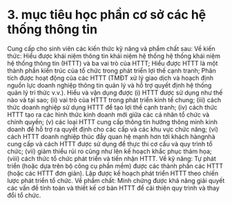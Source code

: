 # 3. mục tiêu học phần cơ sở các hệ thống thông tin
Cung cấp cho sinh viên các kiến thức kỹ năng và phẩm chất sau: Về kiến thức: Hiểu được khái niệm thông tin khái niệm hệ thống hệ thống khái niệm hệ thống thông tin (HTTT) và ba vai trò của HTTT; Hiểu được HTTT là một thành phần kiến trúc của tổ chức trong phát triển lợi thế cạnh tranh; Phân tích được hoạt động của các HTTT (TMĐT xử lý giao dịch và hoạch định nguồn lực doanh nghiệp thông tin quản lý và hỗ trợ quyết định hệ thống quản lý tri thức v.v.). Hiểu và vận dụng được (i) HTTT được sử dụng như thế nào và tại sao; (ii) vai trò của HTTT trong phát triển kinh tế chung; (iii) cách thức doanh nghiệp sử dụng HTTT để tạo lợi thế cạnh tranh; (iv) cách thức HTTT tạo ra các hình thức kinh doanh mới giữa các cá nhân tổ chức và chính quyền; (v) các loại HTTT cung cấp thông tin hướng thông minh kinh doanh để hỗ trợ ra quyết định cho các cấp và các khu vực chức năng; (vi) cách HTTT doanh nghiệp thúc đẩy quan hệ mạnh hơn tới khách hàngnhà cung cấp và cách HTTT được sử dụng để thực thi cơ cấu và quy trình tổ chức; (vii) giảm thiểu rủi ro cũng như lên kế hoạch khắc phục thảm họa; (viii) cách thức tổ chức phát triển và tiến nhận HTTT. Về kỹ năng:  Tự phát triển (hoặc dựa trên bộ công cụ phần mềm) được các thành phần
các HTTT (hoặc các HTTT đơn giản).  Lập được kế hoạch phát triển HTTT theo chiến lược phát triển tổ chức. Về phẩm chất:  Minh chứng được khả năng giải quyết các vấn đề tính toán và thiết kế
cơ bản HTTT để cải thiện quy trình và thay đổi tổ chức.
